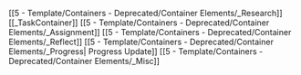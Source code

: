 [[5 - Template/Containers - Deprecated/Container Elements/_Research]]
[[_TaskContainer]]
[[5 - Template/Containers - Deprecated/Container Elements/_Assignment]]
[[5 - Template/Containers - Deprecated/Container Elements/_Reflect]]
[[5 - Template/Containers - Deprecated/Container Elements/_Progress| Progress Update]]
[[5 - Template/Containers - Deprecated/Container Elements/_Misc]]
